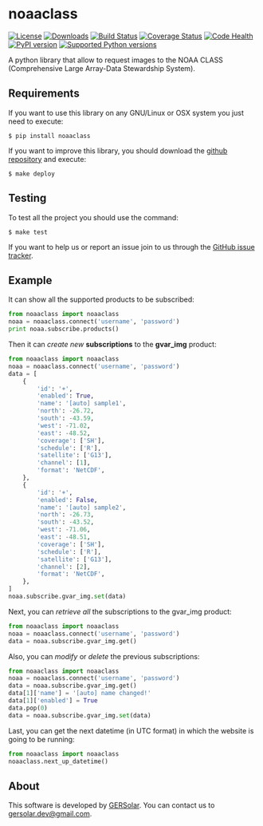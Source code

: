 noaaclass
=========

[![License](https://pypip.in/license/noaaclass/badge.svg)](https://pypi.python.org/pypi/noaaclass/) [![Downloads](https://pypip.in/download/noaaclass/badge.svg)](https://pypi.python.org/pypi/noaaclass/) [![Build Status](https://travis-ci.org/ecolell/noaaclass.svg?branch=master)](https://travis-ci.org/ecolell/noaaclass) [![Coverage Status](https://coveralls.io/repos/ecolell/noaaclass/badge.png)](https://coveralls.io/r/ecolell/noaaclass) [![Code Health](https://landscape.io/github/ecolell/noaaclass/master/landscape.png)](https://landscape.io/github/ecolell/noaaclass/master) [![PyPI version](https://badge.fury.io/py/noaaclass.svg)](http://badge.fury.io/py/noaaclass)
[![Supported Python versions](https://pypip.in/py_versions/noaaclass/badge.svg)](https://pypi.python.org/pypi/noaaclass/)

A python library that allow to request images to the NOAA CLASS (Comprehensive Large Array-Data Stewardship System).


Requirements
------------

If you want to use this library on any GNU/Linux or OSX system you just need to execute:

    $ pip install noaaclass

If you want to improve this library, you should download the [github repository](https://github.com/ecolell/noaaclass) and execute:

    $ make deploy


Testing
-------

To test all the project you should use the command:

    $ make test

If you want to help us or report an issue join to us through the [GitHub issue tracker](https://github.com/ecolell/noaaclass/issues).


Example
--------

It can show all the supported products to be subscribed:

```python
from noaaclass import noaaclass
noaa = noaaclass.connect('username', 'password')
print noaa.subscribe.products()
```

Then it can *create new* **subscriptions** to the **gvar_img** product:

```python
from noaaclass import noaaclass
noaa = noaaclass.connect('username', 'password')
data = [
    {
        'id': '+',
        'enabled': True,
        'name': '[auto] sample1',
        'north': -26.72,
        'south': -43.59,
        'west': -71.02,
        'east': -48.52,
        'coverage': ['SH'],
        'schedule': ['R'],
        'satellite': ['G13'],
        'channel': [1],
        'format': 'NetCDF',
    },
    {
        'id': '+',
        'enabled': False,
        'name': '[auto] sample2',
        'north': -26.73,
        'south': -43.52,
        'west': -71.06,
        'east': -48.51,
        'coverage': ['SH'],
        'schedule': ['R'],
        'satellite': ['G13'],
        'channel': [2],
        'format': 'NetCDF',
    },
]
noaa.subscribe.gvar_img.set(data)
```

Next, you can *retrieve all* the subscriptions to the gvar_img product: 

```python
from noaaclass import noaaclass
noaa = noaaclass.connect('username', 'password')
data = noaa.subscribe.gvar_img.get()
```

Also, you can *modify* or *delete* the previous subscriptions:

```python
from noaaclass import noaaclass
noaa = noaaclass.connect('username', 'password')
data = noaa.subscribe.gvar_img.get()
data[1]['name'] = '[auto] name changed!'
data[1]['enabled'] = True
data.pop(0)
data = noaa.subscribe.gvar_img.set(data)
```

Last, you can get the next datetime (in UTC format) in which the website is going to be running:

```python
from noaaclass import noaaclass
noaaclass.next_up_datetime()
```


About
-----

This software is developed by [GERSolar](http://www.gersol.unlu.edu.ar/). You can contact us to [gersolar.dev@gmail.com](mailto:gersolar.dev@gmail.com).
